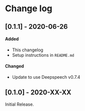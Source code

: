 # Change log

## [0.1.1] - 2020-06-26
#### Added
- This changelog
- Setup instructions in `README.md`
#### Changed
- Update to use Deepspeech v0.7.4

## [0.1.0] - 2020-XX-XX
Initial Release.